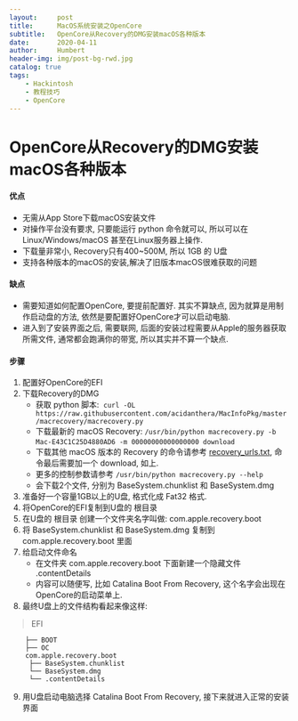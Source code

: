 ```yaml
---
layout:     post
title:      MacOS系统安装之OpenCore
subtitle:   OpenCore从Recovery的DMG安装macOS各种版本
date:       2020-04-11
author:     Humbert
header-img: img/post-bg-rwd.jpg
catalog: true
tags:
    - Hackintosh
    - 教程技巧
    - OpenCore
---
```



# OpenCore从Recovery的DMG安装macOS各种版本

#### 优点
* 无需从App Store下载macOS安装文件
* 对操作平台没有要求, 只要能运行 python 命令就可以, 所以可以在Linux/Windows/macOS 甚至在Linux服务器上操作.
* 下载量非常小, Recovery只有400~500M, 所以 1GB 的 U盘
* 支持各种版本的macOS的安装,解决了旧版本macOS很难获取的问题

#### 缺点
* 需要知道如何配置OpenCore, 要提前配置好. 其实不算缺点, 因为就算是用制作启动盘的方法, 依然是要配置好OpenCore才可以启动电脑.
* 进入到了安装界面之后, 需要联网, 后面的安装过程需要从Apple的服务器获取所需文件, 通常都会跑满你的带宽, 所以其实并不算一个缺点.

#### 步骤
1. 配置好OpenCore的EFI
2. 下载Recovery的DMG
    * 获取 python 脚本:
     `curl -OL https://raw.githubusercontent.com/acidanthera/MacInfoPkg/master/macrecovery/macrecovery.py `
    * 下载最新的 macOS Recovery: `/usr/bin/python macrecovery.py -b Mac-E43C1C25D4880AD6 -m 00000000000000000 download` 
    * 下载其他 macOS 版本的 Recovery 的命令请参考 [recovery_urls.txt](
/_posts/recovery_urls.txt), 命令最后需要加一个 download, 如上.
    * 更多的控制参数请参考 `/usr/bin/python macrecovery.py --help`
    * 会下载2个文件, 分别为 BaseSystem.chunklist 和 BaseSystem.dmg
3. 准备好一个容量1GB以上的U盘, 格式化成 Fat32 格式.
4. 将OpenCore的EFI复制到U盘的 根目录
5. 在U盘的 根目录 创建一个文件夹名字叫做: com.apple.recovery.boot
6. 将 BaseSystem.chunklist 和 BaseSystem.dmg 复制到 com.apple.recovery.boot 里面
7. 给启动文件命名
    * 在文件夹 com.apple.recovery.boot 下面新建一个隐藏文件 .contentDetails
    * 内容可以随便写, 比如 Catalina Boot From Recovery, 这个名字会出现在OpenCore的启动菜单上.
8. 最终U盘上的文件结构看起来像这样:
 > EFI
 
        ├── BOOT
        ├── OC
        com.apple.recovery.boot
         ├── BaseSystem.chunklist
         └── BaseSystem.dmg
         └── .contentDetails
 
9. 用U盘启动电脑选择 Catalina   Boot From Recovery, 接下来就进入正常的安装界面
